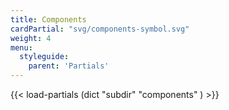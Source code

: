 ```yaml
---
title: Components
cardPartial: "svg/components-symbol.svg"
weight: 4
menu: 
  styleguide:
    parent: 'Partials'
---
```


{{< load-partials (dict "subdir" "components" ) >}}